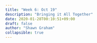 ```yaml
---
title: "Week 6: Oct 19"
description: "Bringing it All Together"
date: 2020-01-28T00:10:51+09:00
draft: false
author: "Shawn Graham"
collapsible: true
---
```

